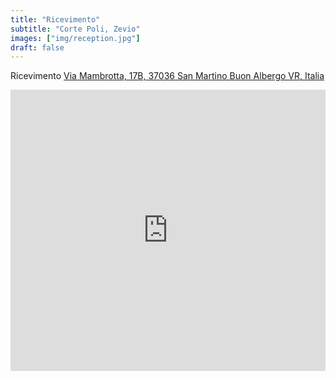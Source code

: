 ```yaml
---
title: "Ricevimento"
subtitle: "Corte Poli, Zevio"
images: ["img/reception.jpg"]
draft: false
---
```



Ricevimento [Via Mambrotta, 17B, 37036 San Martino Buon Albergo VR, Italia](https://goo.gl/maps/LAgUCarQrVUDcMJ28)

<iframe src="https://www.google.com/maps/embed?pb=!1m18!1m12!1m3!1d2451.7683885079878!2d11.113510854524334!3d45.388746884777696!2m3!1f0!2f0!3f0!3m2!1i1024!2i768!4f13.1!3m3!1m2!1s0x477f5d1017e3cab5%3A0xe734a652310cc831!2sCorte%20Poli%20%7C%20Ristorante%20-%20Matrimonio%20-%20Camere%20-%20Meeting%20-%20Wellness%20-%20Sport!5e1!3m2!1sfr!2sfr!4v1601643520695!5m2!1sfr!2sfr" width="100%" height="450" frameborder="0" style="border:0;" allowfullscreen="" aria-hidden="false" tabindex="0"></iframe>

